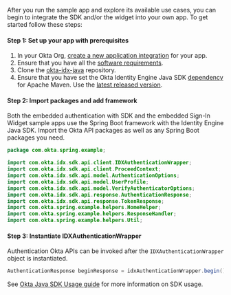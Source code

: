 After you run the sample app and explore its available use cases, you can begin to integrate the SDK and/or the widget into your own app. To get started follow these steps:

#### Step 1: Set up your app with prerequisites

1. In your Okta Org, [create a new application integration](/docs/guides/oie-embedded-common-org-setup/java/main/#create-a-new-application) for your app.
1. Ensure that you have all the [software requirements](#software-requirements).
1. Clone the [okta-idx-java](https://github.com/okta/okta-idx-java) repository.
1. Ensure that you have set the Okta Identity Engine Java SDK [dependency](#software-requirements) for Apache Maven. Use the [latest released version](https://github.com/okta/okta-idx-java/releases).

#### Step 2: Import packages and add framework

Both the embedded authentication with SDK and the embedded Sign-In Widget sample apps use the Spring Boot framework with the Identity Engine Java SDK. Import the Okta API packages as well as any Spring Boot packages you need.

```java
package com.okta.spring.example;

import com.okta.idx.sdk.api.client.IDXAuthenticationWrapper;
import com.okta.idx.sdk.api.client.ProceedContext;
import com.okta.idx.sdk.api.model.AuthenticationOptions;
import com.okta.idx.sdk.api.model.UserProfile;
import com.okta.idx.sdk.api.model.VerifyAuthenticatorOptions;
import com.okta.idx.sdk.api.response.AuthenticationResponse;
import com.okta.idx.sdk.api.response.TokenResponse;
import com.okta.spring.example.helpers.HomeHelper;
import com.okta.spring.example.helpers.ResponseHandler;
import com.okta.spring.example.helpers.Util;
```

#### Step 3: Instantiate IDXAuthenticationWrapper

Authentication Okta APIs can be invoked after the `IDXAuthenticationWrapper` object is instantiated.

```java
AuthenticationResponse beginResponse = idxAuthenticationWrapper.begin()
```

See [Okta Java SDK Usage guide](https://github.com/okta/okta-idx-java#usage-guide) for more information on SDK usage.
